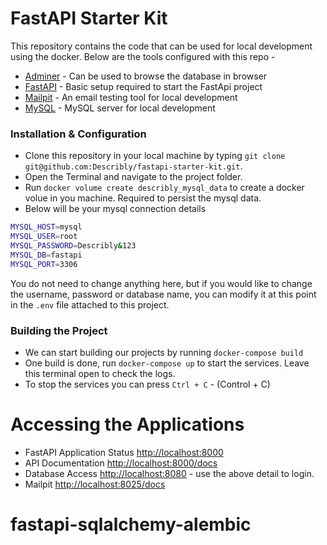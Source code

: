 # FastAPI Starter Kit
This repository contains the code that can be used for local development using the docker. Below are the tools configured with this repo - 
- [Adminer](https://www.adminer.org/) - Can be used to browse the database in browser
- [FastAPI](https://fastapi.tiangolo.com/) - Basic setup required to start the FastApi project
- [Mailpit](https://github.com/axllent/mailpit) - An email testing tool for local development
- [MySQL](https://hub.docker.com/r/mysql/mysql-server/) - MySQL server for local development



### Installation & Configuration
- Clone this repository in your local machine by typing `git clone git@github.com:Describly/fastapi-starter-kit.git`. 
- Open the Terminal and navigate to the project folder.
- Run `docker volume create describly_mysql_data` to create a docker volue in you machine. Required to persist the mysql data.
- Below will be your mysql connection details
```bash
MYSQL_HOST=mysql
MYSQL_USER=root
MYSQL_PASSWORD=Describly&123
MYSQL_DB=fastapi
MYSQL_PORT=3306
```
You do not need to change anything here, but if you would like to change the username, password or database name, you can modify it at this point in the `.env` file attached to this project. 

### Building the Project
- We can start building our projects by running `docker-compose build`
- One build is done, run `docker-compose up` to start the services. Leave this terminal open to check the logs.
- To stop the services you can press `Ctrl + C` - (Control + C)


# Accessing the Applications
- FastAPI Application Status [http://localhost:8000](http://localhost:8000)
- API Documentation [http://localhost:8000/docs](http://localhost:8000/docs)
- Database Access [http://localhost:8080](http://localhost:8080) - use the above detail to login.
- Mailpit [http://localhost:8025/docs](http://localhost:8025)
# fastapi-sqlalchemy-alembic
